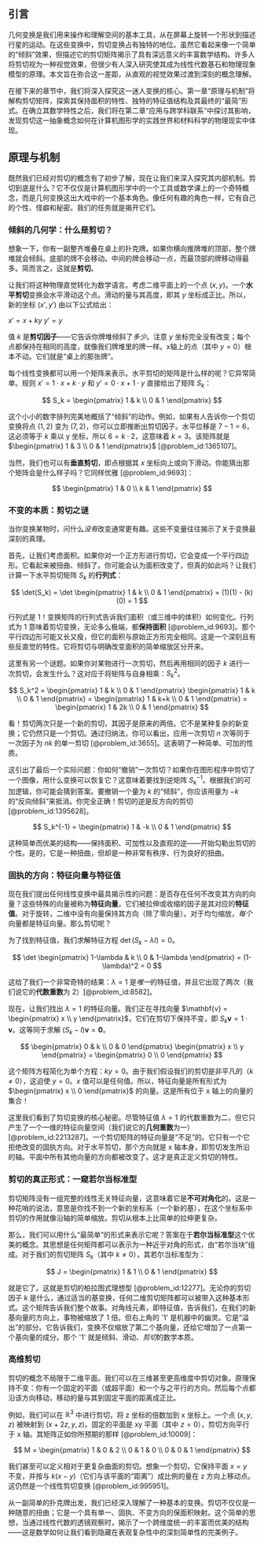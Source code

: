 ## 引言
几何变换是我们用来操作和理解空间的基本工具，从在屏幕上旋转一个形状到描述行星的运动。在这些变换中，剪切变换占有独特的地位。虽然它看起来像一个简单的“倾斜”效果，但描述它的剪切矩阵揭示了具有深远意义的丰富数学结构。许多人将剪切视为一种视觉效果，但很少有人深入研究使其成为线性代数基石和物理现象模型的原理。本文旨在弥合这一差距，从直观的视觉效果过渡到深刻的概念理解。

在接下来的章节中，我们将深入探究这一迷人变换的核心。第一章“原理与机制”将解构剪切矩阵，探索其保持面积的特性、独特的特征值结构及其最终的“最简”形式。在确立其数学特性之后，我们将在第二章“应用与跨学科联系”中探讨其影响，发现剪切这一抽象概念如何在计算机图形学的实践世界和材料科学的物理现实中体现。

## 原理与机制

既然我们已经对剪切的概念有了初步了解，现在让我们来深入探究其内部机制。剪切到底是什么？它不仅仅是计算机图形学中的一个工具或数学课上的一个奇特概念，而是几何变换这出大戏中的一个基本角色。像任何有趣的角色一样，它有自己的个性、怪癖和秘密。我们的任务就是揭开它们。

### 倾斜的几何学：什么是剪切？

想象一下，你有一副整齐堆叠在桌上的扑克牌。如果你横向推牌堆的顶部，整个牌堆就会倾斜。底部的牌不会移动。中间的牌会移动一点，而最顶部的牌移动得最多。简而言之，这就是**剪切**。

让我们将这种物理直觉转化为数学语言。考虑二维平面上的一个点 $(x, y)$。一个**水平剪切**变换会水平滑动这个点。滑动的量与其高度，即其 $y$ 坐标成正比。所以，新的坐标 $(x', y')$ 由以下公式给出：

$x' = x + ky$
$y' = y$

值 $k$ 是**剪切因子**——它告诉你牌堆倾斜了*多少*。注意 $y$ 坐标完全没有改变；每个点都保持在相同的高度，就像我们牌堆里的牌一样。x轴上的点（其中 $y=0$）根本不动。它们就是“桌上的那张牌”。

每个线性变换都可以用一个矩阵来表示。水平剪切的矩阵是什么样的呢？它异常简单。规则 $x' = 1 \cdot x + k \cdot y$ 和 $y' = 0 \cdot x + 1 \cdot y$ 直接给出了矩阵 $S_k$：

$$
S_k = \begin{pmatrix} 1 & k \\ 0 & 1 \end{pmatrix}
$$

这个小小的数字排列完美地概括了“倾斜”的动作。例如，如果有人告诉你一个剪切变换将点 $(1, 2)$ 变为 $(7, 2)$，你可以立即推断出剪切因子。水平位移是 $7 - 1 = 6$，这必须等于 $k$ 乘以 y 坐标，所以 $6 = k \cdot 2$，这意味着 $k=3$。该矩阵就是 $\begin{pmatrix} 1 & 3 \\ 0 & 1 \end{pmatrix}$ [@problem_id:1365107]。

当然，我们也可以有**垂直剪切**，即点根据其 $x$ 坐标向上或向下滑动。你能猜出那个矩阵会是什么样子吗？它同样优雅 [@problem_id:9693]：

$$
\begin{pmatrix} 1 & 0 \\ k & 1 \end{pmatrix}
$$

### 不变的本质：剪切之谜

当你变换某物时，问什么*没有*改变通常更有趣。这些不变量往往揭示了关于变换最深刻的真理。

首先，让我们考虑面积。如果你对一个正方形进行剪切，它会变成一个平行四边形。它看起来被扭曲、倾斜了。你可能会认为面积改变了，但真的如此吗？让我们计算一下水平剪切矩阵 $S_k$ 的**行列式**：

$$
\det(S_k) = \det \begin{pmatrix} 1 & k \\ 0 & 1 \end{pmatrix} = (1)(1) - (k)(0) = 1
$$

行列式是 1！变换矩阵的行列式告诉我们面积（或三维中的体积）如何变化。行列式为 1 意味着剪切变换，无论多么极端，都**保持面积** [@problem_id:9693]。那个平行四边形可能又长又瘦，但它的面积与原始正方形完全相同。这是一个深刻且有些反直觉的特性。它将剪切与明确改变面积的简单缩放区分开来。

这里有另一个谜题。如果你对某物进行一次剪切，然后再用相同的因子 $k$ 进行一次剪切，会发生什么？这对应于将矩阵与自身相乘：$S_k^2$。

$$
S_k^2 = \begin{pmatrix} 1 & k \\ 0 & 1 \end{pmatrix} \begin{pmatrix} 1 & k \\ 0 & 1 \end{pmatrix} = \begin{pmatrix} 1 & k+k \\ 0 & 1 \end{pmatrix} = \begin{pmatrix} 1 & 2k \\ 0 & 1 \end{pmatrix}
$$

看！剪切两次只是一个新的剪切，其因子是原来的两倍。它不是某种复杂的新变换；它仍然只是一个剪切。通过归纳法，你可以看出，应用一次剪切 $n$ 次等同于一次因子为 $nk$ 的单一剪切 [@problem_id:3655]。这表明了一种简单、可加的性质。

这引出了最后一个实际问题：你如何“撤销”一次剪切？如果你在图形程序中剪切了一个图像，用什么变换可以恢复它？这意味着要找到逆矩阵 $S_k^{-1}$。根据我们的可加逻辑，你可能会猜到答案。要撤销一个量为 $k$ 的“倾斜”，你应该用量为 $-k$ 的“反向倾斜”来抵消。你完全正确！剪切的逆是反方向的剪切 [@problem_id:1395628]。

$$
S_k^{-1} = \begin{pmatrix} 1 & -k \\ 0 & 1 \end{pmatrix}
$$

这种简单而优美的结构——保持面积、可加性以及直观的逆——开始勾勒出剪切的个性。是的，它是一种扭曲，但却是一种非常有秩序、行为良好的扭曲。

### 固执的方向：特征向量与特征值

现在我们提出任何线性变换中最具揭示性的问题：是否存在任何不改变其方向的向量？这些特殊的向量被称为**特征向量**，它们被拉伸或收缩的因子是其对应的**特征值**。对于旋转，二维中没有向量保持其方向（除了零向量）。对于均匀缩放，*每个*向量都是特征向量。那么剪切呢？

为了找到特征值，我们求解特征方程 $\det(S_k - \lambda I) = 0$。

$$
\det \begin{pmatrix} 1-\lambda & k \\ 0 & 1-\lambda \end{pmatrix} = (1-\lambda)^2 = 0
$$

这给了我们一个非常奇特的结果：$\lambda = 1$ 是*唯一*的特征值，并且它出现了两次（我们说它的**代数重数**为 2）[@problem_id:8582]。

现在，让我们找出 $\lambda=1$ 的特征向量。我们正在寻找向量 $\mathbf{v} = \begin{pmatrix} x \\ y \end{pmatrix}$，它们在剪切下保持不变，即 $S_k \mathbf{v} = 1 \cdot \mathbf{v}$。这等同于求解 $(S_k - I)\mathbf{v} = \mathbf{0}$。

$$
\begin{pmatrix} 0 & k \\ 0 & 0 \end{pmatrix} \begin{pmatrix} x \\ y \end{pmatrix} = \begin{pmatrix} 0 \\ 0 \end{pmatrix}
$$

这个矩阵方程简化为单个方程：$ky = 0$。由于我们假设我们的剪切是非平凡的（$k \neq 0$），这迫使 $y=0$。$x$ 值可以是任何值。所以，特征向量是所有形式为 $\begin{pmatrix} x \\ 0 \end{pmatrix}$ 的向量。这是所有位于 x 轴上的向量的集合！

这里我们看到了剪切变换的核心秘密。尽管特征值 $\lambda=1$ 的代数重数为二，但它只产生了一个一维的特征向量空间（我们说它的**几何重数**为一）[@problem_id:2213287]。一个剪切矩阵的特征向量是“不足”的。它只有一个它拒绝改变的固执方向。对于水平剪切，那个方向就是 x 轴本身，即剪切发生所沿的轴。平面中所有其他向量的方向都被改变了。这才是真正定义剪切的特性。

### 剪切的真正形式：一窥若尔当标准型

剪切矩阵没有一组完整的线性无关特征向量，这意味着它是**不可对角化**的。这是一种花哨的说法，意思是你找不到一个新的坐标系（一个新的基），在这个坐标系中剪切的作用就像沿轴的简单缩放。剪切从根本上比简单的拉伸更复杂。

那么，我们可以用什么“最简单”的形式来表示它呢？答案在于**若尔当标准型**这个优美的概念。其思想是任何矩阵都可以表示为一种近乎对角的形式，由“若尔当块”组成。对于我们的剪切矩阵 $S_k$（其中 $k \neq 0$），其若尔当标准型为：

$$
J = \begin{pmatrix} 1 & 1 \\ 0 & 1 \end{pmatrix}
$$

就是它了。这就是剪切的柏拉图式理想型 [@problem_id:12277]。无论你的剪切因子 $k$ 是什么，通过适当的基变换，任何二维剪切矩阵都可以被带入这种基本形式。这个矩阵告诉我们整个故事。对角线元素，即特征值，告诉我们，在我们的新基向量的方向上，事物被缩放了 1 倍。但右上角的 '1' 是机器中的幽灵。它是“溢出”的部分。它告诉我们，变换不仅缩放了第二个基向量，还给它增加了一点第一个基向量的成分。那个 '1' 就是倾斜、滑动、*剪切*的数学本质。

### 高维剪切

剪切的概念不局限于二维平面。我们可以在三维甚至更高维度中剪切对象。原理保持不变：你有一个固定的平面（或超平面）和一个与之平行的方向。然后每个点都沿该方向移动，移动的量与其到固定平面的距离成正比。

例如，我们可以在 $\mathbb{R}^3$ 中进行剪切，将 z 坐标的倍数加到 x 坐标上。一个点 $(x, y, z)$ 被映射到 $(x + 2z, y, z)$。固定的平面是 xy 平面（其中 $z=0$），剪切方向平行于 x 轴。其矩阵正如你所预期的那样 [@problem_id:10009]：

$$
M = \begin{pmatrix} 1 & 0 & 2 \\ 0 & 1 & 0 \\ 0 & 0 & 1 \end{pmatrix}
$$

我们甚至可以定义相对于更复杂曲面的剪切。想象一个剪切，它保持平面 $x=y$ 不变，并按与 $k(x-y)$（它们与该平面的“距离”）成比例的量在 z 方向上移动点。这仍然是一个线性剪切变换 [@problem_id:995951]。

从一副简单的扑克牌出发，我们已经深入理解了一种基本的变换。剪切不仅仅是一种随意的扭曲；它是一个具有单一、固执、不变方向的保面积映射。这个简单的思想，当通过线性代数的透镜观察时，揭示了一个跨维度统一的丰富而优美的结构——这是数学如何让我们看到隐藏在表观复杂性中的深刻简单性的完美例子。


